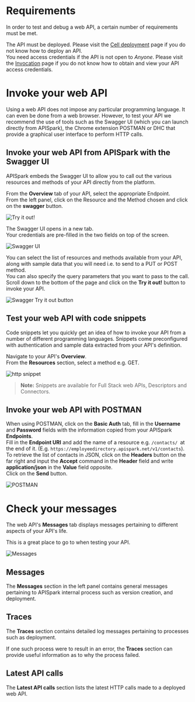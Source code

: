 # Requirements

In order to test and debug a web API, a certain number of requirements must be met.

The API must be deployed. Please visit the [Cell deployment](/technical-resources/apispark/guide/explore/cell-deployment "Cell deployment") page if you do not know how to deploy an API.  
You need access credentials if the API is not open to *Anyone*. Please visit the [Invocation](/technical-resources/apispark/guide/publish/publish/invocation "Invocation") page if you do not know how to obtain and view your API access credentials.

# Invoke your web API

Using a web API does not impose any particular programming language. It can even be done from a web browser. However, to test your API we recommend the use of tools such as the Swagger UI (which you can launch directly from APISpark), the Chrome extension POSTMAN or DHC that provide a graphical user interface to perform HTTP calls.

## Invoke your web API from APISpark with the Swagger UI

APISpark embeds the Swagger UI to allow you to call out the various resources and methods of your API directly from the platform.

From the **Overview** tab of your API, select the appropriate Endpoint.  
From the left panel, click on the Resource and the Method chosen and click on the **swagger** button.

![Try it out!](images/swagger-button.jpg "Try it out!")

The Swagger UI opens in a new tab.  
Your credentials are pre-filled in the two fields on top of the screen.

![Swagger UI](images/swagger-ui.jpg "Swagger UI")

You can select the list of resources and methods available from your API, along with sample data that you will need i.e. to send to a PUT or POST method.  
You can also specify the query parameters that you want to pass to the call.  
Scroll down to the bottom of the page and click on the **Try it out!** button to invoke your API.

![Swagger Try it out button](images/swagger-try-it-out-button.jpg "Swagger Try it out button")

## Test your web API with code snippets

Code snippets let you quickly get an idea of how to invoke your API from a number of different programming languages. Snippets come preconfigured with authentication and sample data extracted from your API's definition.

Navigate to your API's **Overview**.  
From the **Resources** section, select a method e.g. GET.

![http snippet](images/http-snippet.jpg "http snippet")

>**Note:** Snippets are available for Full Stack web APIs, Descriptors and Connectors.

## Invoke your web API with POSTMAN

When using POSTMAN, click on the **Basic Auth** tab, fill in the **Username** and **Password** fields with the information copied from your APISpark **Endpoints**.  
Fill in the **Endpoint URI** and add the name of a resource e.g. `/contacts/ `at the end of it. (E.g. `https://employeedirectory.apispark.net/v1/contacts`).  
To retrieve the list of contacts in JSON, click on the **Headers** button on the far right and input the **Accept** command in the **Header** field and write **application/json** in the **Value** field opposite.  
Click on the **Send** button.

![POSTMAN](images/postman.jpg "POSTMAN")

# <a class="anchor" name="check-messages"></a>Check your messages

The web API's **Messages** tab displays messages pertaining to different aspects of your API's life.

This is a great place to go to when testing your API.

![Messages](images/messages.jpg "Messages")

## Messages

The **Messages** section in the left panel contains general messages pertaining to APISpark internal process such as version creation, and deployment.

## Traces

The **Traces** section contains detailed log messages pertaining to processes such as deployment.

If one such process were to result in an error, the **Traces** section can provide useful information as to why the process failed.

## Latest API calls

The **Latest API calls** section lists the latest HTTP calls made to a deployed web API.
